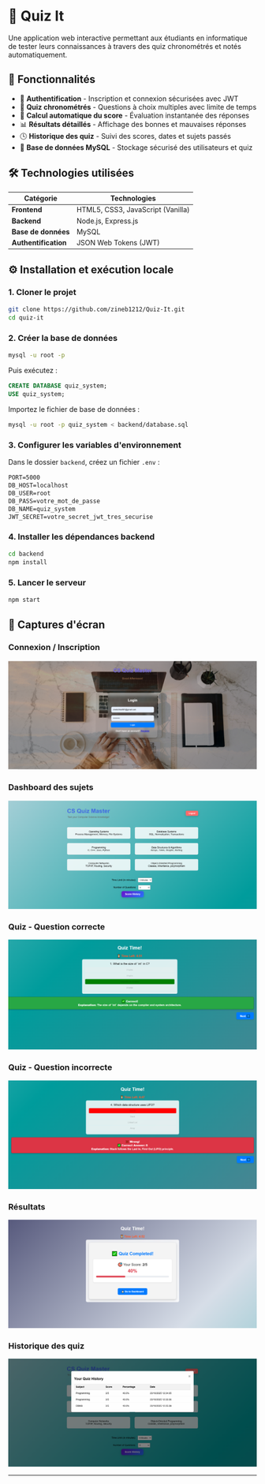 # 🧠 Quiz It

Une application web interactive permettant aux étudiants en informatique de tester leurs connaissances à travers des quiz chronométrés et notés automatiquement.

## 🚀 Fonctionnalités

- 🔐 **Authentification** - Inscription et connexion sécurisées avec JWT
- 🧾 **Quiz chronométrés** - Questions à choix multiples avec limite de temps
- 🧮 **Calcul automatique du score** - Évaluation instantanée des réponses
- 📊 **Résultats détaillés** - Affichage des bonnes et mauvaises réponses
- 🕓 **Historique des quiz** - Suivi des scores, dates et sujets passés
- 💾 **Base de données MySQL** - Stockage sécurisé des utilisateurs et quiz

## 🛠️ Technologies utilisées

| Catégorie | Technologies |
|-----------|--------------|
| **Frontend** | HTML5, CSS3, JavaScript (Vanilla) |
| **Backend** | Node.js, Express.js |
| **Base de données** | MySQL |
| **Authentification** | JSON Web Tokens (JWT) |

## ⚙️ Installation et exécution locale

### 1. Cloner le projet

```bash
git clone https://github.com/zineb1212/Quiz-It.git
cd quiz-it
```

### 2. Créer la base de données

```bash
mysql -u root -p
```

Puis exécutez :

```sql
CREATE DATABASE quiz_system;
USE quiz_system;
```

Importez le fichier de base de données :

```bash
mysql -u root -p quiz_system < backend/database.sql
```

### 3. Configurer les variables d'environnement

Dans le dossier `backend`, créez un fichier `.env` :

```env
PORT=5000
DB_HOST=localhost
DB_USER=root
DB_PASS=votre_mot_de_passe
DB_NAME=quiz_system
JWT_SECRET=votre_secret_jwt_tres_securise
```

### 4. Installer les dépendances backend

```bash
cd backend
npm install
```

### 5. Lancer le serveur

```bash
npm start
```


## 📸 Captures d'écran

### Connexion / Inscription
![Login Register](screenshots/login-register.png)

### Dashboard des sujets
![Dashboard](screenshots/dashboard.png)

### Quiz - Question correcte
![Quiz Correct](screenshots/quiz-correct.png)

### Quiz - Question incorrecte
![Quiz Incorrect](screenshots/quiz-incorrect.png)

### Résultats
![Results](screenshots/results.png)

### Historique des quiz
![History](screenshots/history.png)

---

